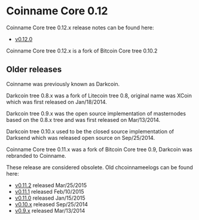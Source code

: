 Coinname Core 0.12
==================

Coinname Core tree 0.12.x release notes can be found here:
- [v0.12.0](release-notes/coinname/release-notes-0.12.0.md)

Coinname Core tree 0.12.x is a fork of Bitcoin Core tree 0.10.2



Older releases
--------------

Coinname was previously known as Darkcoin.

Darkcoin tree 0.8.x was a fork of Litecoin tree 0.8, original name was XCoin
which was first released on Jan/18/2014.

Darkcoin tree 0.9.x was the open source implementation of masternodes based on
the 0.8.x tree and was first released on Mar/13/2014.

Darkcoin tree 0.10.x used to be the closed source implementation of Darksend
which was released open source on Sep/25/2014.

Coinname Core tree 0.11.x was a fork of Bitcoin Core tree 0.9, Darkcoin was rebranded
to Coinname.

These release are considered obsolete. Old chcoinnameelogs can be found here:

- [v0.11.2](release-notes/coinname/release-notes-0.11.2.md) released Mar/25/2015
- [v0.11.1](release-notes/coinname/release-notes-0.11.1.md) released Feb/10/2015
- [v0.11.0](release-notes/coinname/release-notes-0.11.0.md) released Jan/15/2015
- [v0.10.x](release-notes/coinname/release-notes-0.10.0.md) released Sep/25/2014
- [v0.9.x](release-notes/coinname/release-notes-0.9.0.md) released Mar/13/2014
